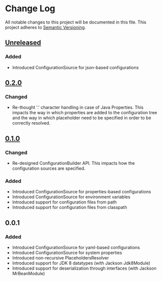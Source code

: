# Change Log
All notable changes to this project will be documented in this file. This project adheres to [Semantic Versioning](http://semver.org/).

## [Unreleased](https://github.com/fabriziocucci/yacl4j/compare/yacl4j-0.2.0...HEAD)
### Added
- Introduced ConfigurationSource for json-based configurations

## [0.2.0](https://github.com/fabriziocucci/yacl4j/compare/yacl4j-0.1.0...yacl4j-0.2.0)
### Changed
- Re-thought '.' character handling in case of Java Properties. This impacts the way in which properties are added to the configuration tree and the way in which placeholder need to be specified in order to be correctly resolved.

## [0.1.0](https://github.com/fabriziocucci/yacl4j/compare/yacl4j-0.0.1...yacl4j-0.1.0)
### Changed
- Re-designed ConfigurationBuilder API. This impacts how the configuration sources are specified.
### Added
- Introduced ConfigurationSource for properties-based configurations
- Introduced ConfigurationSource for environment variables
- Introduced support for configuration files from path
- Introduced support for configuration files from classpath

## 0.0.1
### Added
- Introduced ConfigurationSource for yaml-based configurations
- Introduced ConfigurationSource for system properties
- Introduced non-recursive PlaceholdersResolver
- Introduced support for JDK 8 datatypes (with Jackson Jdk8Module)
- Introduced support for deserialization through interfaces (with Jackson MrBeanModule)